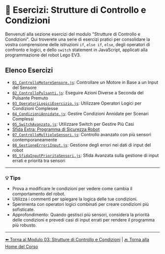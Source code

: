 # 🔄 Esercizi: Strutture di Controllo e Condizioni

Benvenuti alla sezione esercizi del modulo "Strutture di Controllo e Condizioni". Qui troverete una serie di esercizi pratici per consolidare la vostra comprensione delle istruzioni `if`, `else if`, `else`, degli operatori di confronto e logici, e dello `switch` statement in JavaScript, applicati alla programmazione del robot Lego EV3.

## Elenco Esercizi

- [`01_ControlloMotoreSensore.js`](./01_ControlloMotoreSensore.js): Controllare un Motore in Base a un Input del Sensore
- [`02_ControlloPulsanti.js`](./02_ControlloPulsanti.js): Eseguire Azioni Diverse a Seconda del Pulsante Premuto
- [`03_OperatoriLogiciEsercizio.js`](./03_OperatoriLogiciEsercizio.js): Utilizzare Operatori Logici per Condizioni Complesse
- [`04_CondizioniAnnidate.js`](./04_CondizioniAnnidate.js): Gestire Condizioni Annidate per Scenari Complessi
- [`05_SwitchAvanzato.js`](./05_SwitchAvanzato.js): Utilizzare Switch per Gestire Più Casi
- [Sfida Extra: Programma di Sicurezza Robot](./06_SfidaSicurezzaRobot.js)
- [`07_ControlloMultiploSensori.js`](./07_ControlloMultiploSensori.js): Controllo avanzato con più sensori contemporaneamente
- [`08_GestioneErroriInput.js`](./08_GestioneErroriInput.js): Gestione degli errori nei dati di input del robot
- [`05_SfidaInputPrioritaSensori.js`](./05_SfidaInputPrioritaSensori.js): Sfida Avanzata sulla gestione di input errati e priorità tra sensori

---

### 💡 Tips
- Prova a modificare le condizioni per vedere come cambia il comportamento del robot.
- Utilizza i commenti per spiegare la logica delle tue condizioni.
- Sperimenta con operatori logici combinati per creare condizioni più sofisticate.
- Approfondimento: Quando gestisci più sensori, considera la priorità delle condizioni e prevedi casi di input errati per rendere il programma più robusto.

---

[⬅️ Torna al Modulo 03: Strutture di Controllo e Condizioni](../README.md) | [🔙 Torna alla Home del Corso](../../README.md)